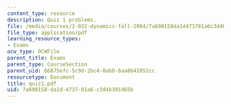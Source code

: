 ```yaml
---
content_type: resource
description: Quiz 1 problems.
file: /media/courses/2-032-dynamics-fall-2004/7a690158da1d473781a6c3d4b391465b_quiz1.pdf
file_type: application/pdf
learning_resource_types:
- Exams
ocw_type: OCWFile
parent_title: Exams
parent_type: CourseSection
parent_uid: 66875efc-5c9d-2bc4-0ab0-6aa8641052cc
resourcetype: Document
title: quiz1.pdf
uid: 7a690158-da1d-4737-81a6-c3d4b391465b
---
```


